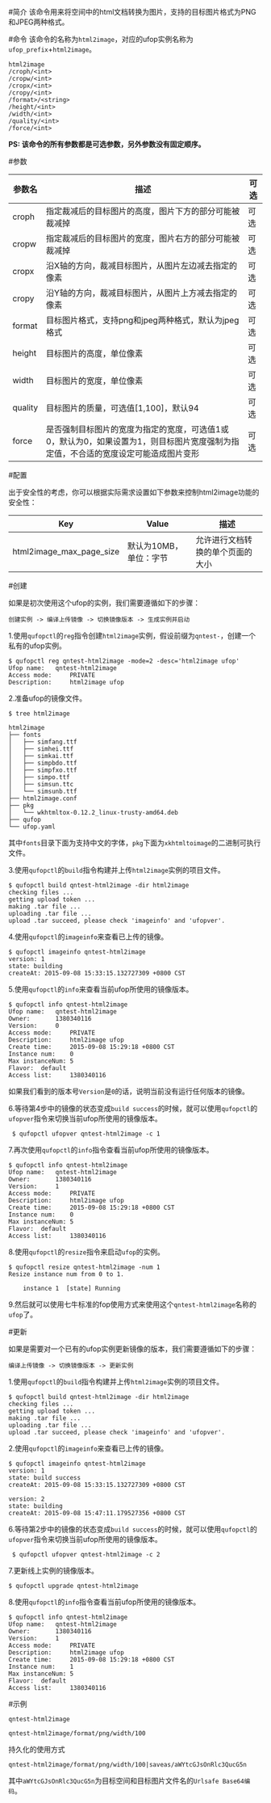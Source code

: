 #简介
该命令用来将空间中的html文档转换为图片，支持的目标图片格式为PNG和JPEG两种格式。

#命令
该命令的名称为`html2image`，对应的ufop实例名称为`ufop_prefix`+`html2image`。

```
html2image
/croph/<int>
/cropw/<int>
/cropx/<int>
/cropy/<int>
/format>/<string>
/height/<int>
/width/<int>
/quality/<int>
/force/<int>
```

**PS: 该命令的所有参数都是可选参数，另外参数没有固定顺序。**

#参数

|参数名|描述|可选|
|--------|----------|----------|
|croph|指定裁减后的目标图片的高度，图片下方的部分可能被裁减掉|可选|
|cropw|指定裁减后的目标图片的宽度，图片右方的部分可能被裁减掉|可选|
|cropx|沿X轴的方向，裁减目标图片，从图片左边减去指定的像素|可选|
|cropy|沿Y轴的方向，裁减目标图片，从图片上方减去指定的像素|可选|
|format|目标图片格式，支持png和jpeg两种格式，默认为jpeg格式|可选|
|height|目标图片的高度，单位像素|可选|
|width|目标图片的宽度，单位像素|可选|
|quality|目标图片的质量，可选值[1,100]，默认94|可选|
|force|是否强制目标图片的宽度为指定的宽度，可选值1或0，默认为0，如果设置为1，则目标图片宽度强制为指定值，不合适的宽度设定可能造成图片变形|可选|

#配置

出于安全性的考虑，你可以根据实际需求设置如下参数来控制html2image功能的安全性：

|Key|Value|描述|
|------------|-----------|-------------|
|html2image_max_page_size|默认为10MB，单位：字节|允许进行文档转换的单个页面的大小|

#创建

如果是初次使用这个ufop的实例，我们需要遵循如下的步骤：

```
创建实例 -> 编译上传镜像 -> 切换镜像版本 -> 生成实例并启动
```

1.使用`qufopctl`的`reg`指令创建`html2image`实例，假设前缀为`qntest-`，创建一个私有的ufop实例。

```
$ qufopctl reg qntest-html2image -mode=2 -desc='html2image ufop'
Ufop name:	 qntest-html2image
Access mode:	 PRIVATE
Description:	 html2image ufop
```

2.准备ufop的镜像文件。

```
$ tree html2image

html2image
├── fonts
│   ├── simfang.ttf
│   ├── simhei.ttf
│   ├── simkai.ttf
│   ├── simpbdo.ttf
│   ├── simpfxo.ttf
│   ├── simpo.ttf
│   ├── simsun.ttc
│   └── simsunb.ttf
├── html2image.conf
├── pkg
│   └── wkhtmltox-0.12.2_linux-trusty-amd64.deb
├── qufop
└── ufop.yaml
```

其中`fonts`目录下面为支持中文的字体，`pkg`下面为`xkhtmltoimage`的二进制可执行文件。

3.使用`qufopctl`的`build`指令构建并上传`html2image`实例的项目文件。

```
$ qufopctl build qntest-html2image -dir html2image
checking files ...
getting upload token ...
making .tar file ...
uploading .tar file ...
upload .tar succeed, please check 'imageinfo' and 'ufopver'.
```

4.使用`qufopctl`的`imageinfo`来查看已上传的镜像。

```
$ qufopctl imageinfo qntest-html2image
version: 1
state: building
createAt: 2015-09-08 15:33:15.132727309 +0800 CST
```

5.使用`qufopctl`的`info`来查看当前ufop所使用的镜像版本。

```
$ qufopctl info qntest-html2image
Ufop name:	 qntest-html2image
Owner:		 1380340116
Version:	 0
Access mode:	 PRIVATE
Description:	 html2image ufop
Create time:	 2015-09-08 15:29:18 +0800 CST
Instance num:	 0
Max instanceNum: 5
Flavor:	 default
Access list:	 1380340116
```

如果我们看到的版本号`Version`是`0`的话，说明当前没有运行任何版本的镜像。

6.等待第4步中的镜像的状态变成`build success`的时候，就可以使用`qufopctl`的`ufopver`指令来切换当前ufop所使用的镜像版本。

```
 $ qufopctl ufopver qntest-html2image -c 1
```

7.再次使用`qufopctl`的`info`指令查看当前ufop所使用的镜像版本。

```
$ qufopctl info qntest-html2image
Ufop name:	 qntest-html2image
Owner:		 1380340116
Version:	 1
Access mode:	 PRIVATE
Description:	 html2image ufop
Create time:	 2015-09-08 15:29:18 +0800 CST
Instance num:	 0
Max instanceNum: 5
Flavor:	 default
Access list:	 1380340116
```

8.使用`qufopctl`的`resize`指令来启动`ufop`的实例。

```
$ qufopctl resize qntest-html2image -num 1
Resize instance num from 0 to 1.

	instance 1	[state] Running
```

9.然后就可以使用七牛标准的fop使用方式来使用这个`qntest-html2image`名称的`ufop`了。

#更新

如果是需要对一个已有的ufop实例更新镜像的版本，我们需要遵循如下的步骤：

```
编译上传镜像 -> 切换镜像版本 -> 更新实例
```

1.使用`qufopctl`的`build`指令构建并上传`html2image`实例的项目文件。

```
$ qufopctl build qntest-html2image -dir html2image
checking files ...
getting upload token ...
making .tar file ...
uploading .tar file ...
upload .tar succeed, please check 'imageinfo' and 'ufopver'.
```

2.使用`qufopctl`的`imageinfo`来查看已上传的镜像。

```
$ qufopctl imageinfo qntest-html2image
version: 1
state: build success
createAt: 2015-09-08 15:33:15.132727309 +0800 CST

version: 2
state: building
createAt: 2015-09-08 15:47:11.179527356 +0800 CST
```

6.等待第2步中的镜像的状态变成`build success`的时候，就可以使用`qufopctl`的`ufopver`指令来切换当前ufop所使用的镜像版本。

```
 $ qufopctl ufopver qntest-html2image -c 2
```

7.更新线上实例的镜像版本。

```
$ qufopctl upgrade qntest-html2image
```

8.使用`qufopctl`的`info`指令查看当前ufop所使用的镜像版本。

```
$ qufopctl info qntest-html2image
Ufop name:	 qntest-html2image
Owner:		 1380340116
Version:	 1
Access mode:	 PRIVATE
Description:	 html2image ufop
Create time:	 2015-09-08 15:29:18 +0800 CST
Instance num:	 1
Max instanceNum: 5
Flavor:	 default
Access list:	 1380340116
```

#示例


```
qntest-html2image
```

```
qntest-html2image/format/png/width/100
```

持久化的使用方式

```
qntest-html2image/format/png/width/100|saveas/aWYtcGJsOnRlc3QucG5n
```

其中`aWYtcGJsOnRlc3QucG5n`为目标空间和目标图片文件名的`Urlsafe Base64编码`。


